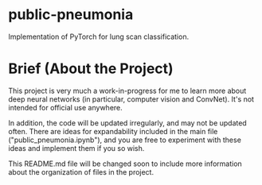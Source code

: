 # public-pneumonia
Implementation of PyTorch for lung scan classification.

# Brief (About the Project)
This project is very much a work-in-progress for me to learn more about deep neural networks (in particular, computer vision and ConvNet). It's not intended for official use anywhere. 

In addition, the code will be updated irregularly, and may not be updated often. There are ideas for expandability included in the main file ("public_pneumonia.ipynb"), and you are free to experiment with these ideas and implement them if you so wish. 

This README.md file will be changed soon to include more information about the organization of files in the project.

